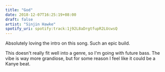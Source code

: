 ```yaml
---
title: "God"
date: 2018-12-07T16:25:19+08:00
draft: false
artist: "Sinjin Hawke"
spotify_uri: spotify:track:1j92L8aDrgtfupR2LUcwsQ
---
```

Absolutely loving the intro on this song. Such an epic build.

This doesn't really fit well into a genre, so I'm going with future bass. The vibe is way more grandiose, but for some reason I feel like it could be a Kanye beat.

